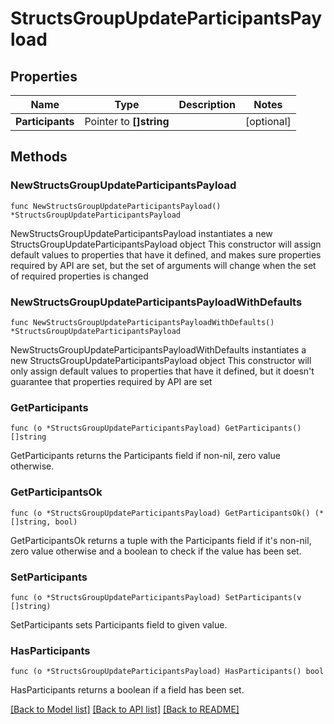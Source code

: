 # StructsGroupUpdateParticipantsPayload

## Properties

Name | Type | Description | Notes
------------ | ------------- | ------------- | -------------
**Participants** | Pointer to **[]string** |  | [optional] 

## Methods

### NewStructsGroupUpdateParticipantsPayload

`func NewStructsGroupUpdateParticipantsPayload() *StructsGroupUpdateParticipantsPayload`

NewStructsGroupUpdateParticipantsPayload instantiates a new StructsGroupUpdateParticipantsPayload object
This constructor will assign default values to properties that have it defined,
and makes sure properties required by API are set, but the set of arguments
will change when the set of required properties is changed

### NewStructsGroupUpdateParticipantsPayloadWithDefaults

`func NewStructsGroupUpdateParticipantsPayloadWithDefaults() *StructsGroupUpdateParticipantsPayload`

NewStructsGroupUpdateParticipantsPayloadWithDefaults instantiates a new StructsGroupUpdateParticipantsPayload object
This constructor will only assign default values to properties that have it defined,
but it doesn't guarantee that properties required by API are set

### GetParticipants

`func (o *StructsGroupUpdateParticipantsPayload) GetParticipants() []string`

GetParticipants returns the Participants field if non-nil, zero value otherwise.

### GetParticipantsOk

`func (o *StructsGroupUpdateParticipantsPayload) GetParticipantsOk() (*[]string, bool)`

GetParticipantsOk returns a tuple with the Participants field if it's non-nil, zero value otherwise
and a boolean to check if the value has been set.

### SetParticipants

`func (o *StructsGroupUpdateParticipantsPayload) SetParticipants(v []string)`

SetParticipants sets Participants field to given value.

### HasParticipants

`func (o *StructsGroupUpdateParticipantsPayload) HasParticipants() bool`

HasParticipants returns a boolean if a field has been set.


[[Back to Model list]](../README.md#documentation-for-models) [[Back to API list]](../README.md#documentation-for-api-endpoints) [[Back to README]](../README.md)


